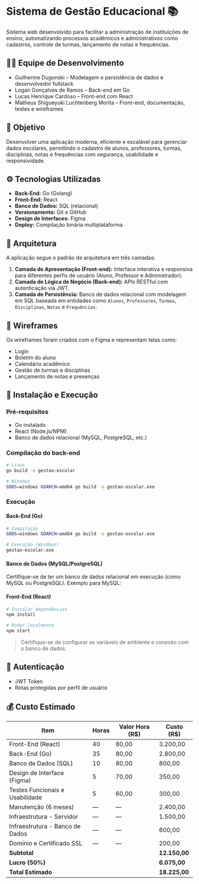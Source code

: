 # Sistema de Gestão Educacional 📚

Sistema web desenvolvido para facilitar a administração de instituições de ensino, automatizando processos acadêmicos e administrativos como cadastros, controle de turmas, lançamento de notas e frequências.

## 🧑‍💻 Equipe de Desenvolvimento

- Guilherme Dugonski – Modelagem e persistência de dados e desenvolvedor fullstack
- Logan Gonçalves de Ramos – Back-end em Go
- Lucas Henrique Cardoso – Front-end com React
- Matheus Shigueyuki Luchtenberg Morita – Front-end, documentação, testes e wireframes

## 📌 Objetivo

Desenvolver uma aplicação moderna, eficiente e escalável para gerenciar dados escolares, permitindo o cadastro de alunos, professores, turmas, disciplinas, notas e frequências com segurança, usabilidade e responsividade.

## ⚙️ Tecnologias Utilizadas

- **Back-End:** Go (Golang)
- **Front-End:** React
- **Banco de Dados:** SQL (relacional)
- **Versionamento:** Git e GitHub
- **Design de Interfaces:** Figma
- **Deploy:** Compilação binária multiplataforma

## 🧱 Arquitetura

A aplicação segue o padrão de arquitetura em três camadas:

1. **Camada de Apresentação (Front-end):** Interface interativa e responsiva para diferentes perfis de usuário (Aluno, Professor e Administrador).
2. **Camada de Lógica de Negócio (Back-end):** APIs RESTful com autenticação via JWT.
3. **Camada de Persistência:** Banco de dados relacional com modelagem em SQL baseada em entidades como `Alunos`, `Professores`, `Turmas`, `Disciplinas`, `Notas` e `Frequências`.

## 📐 Wireframes

Os wireframes foram criados com o Figma e representam telas como:

- Login
- Boletim do aluno
- Calendário acadêmico
- Gestão de turmas e disciplinas
- Lançamento de notas e presenças

## 🚀 Instalação e Execução

### Pré-requisitos

- Go instalado
- React (Node.js/NPM)
- Banco de dados relacional (MySQL, PostgreSQL, etc.)

### Compilação do back-end

```bash
# Linux
go build -o gestao-escolar

# Windows
GOOS=windows GOARCH=amd64 go build -o gestao-escolar.exe
```

### Execução

#### Back-End (Go)

```bash
# Compilação
GOOS=windows GOARCH=amd64 go build -o gestao-escolar.exe

# Execução (Windows)
gestao-escolar.exe
```

#### Banco de Dados (MySQL/PostgreSQL)

Certifique-se de ter um banco de dados relacional em execução (como MySQL ou PostgreSQL). Exemplo para MySQL:

#### Front-End (React)

```bash
# Instalar dependências
npm install

# Rodar localmente
npm start
```

> Certifique-se de configurar as variáveis de ambiente e conexão com o banco de dados.

## 🔐 Autenticação

- JWT Token
- Rotas protegidas por perfil de usuário

## 💰 Custo Estimado

| Item                                | Horas | Valor Hora (R$) | Custo (R$) |
|-------------------------------------|--------|------------------|------------|
| Front-End (React)                   | 40     | 80,00            | 3.200,00   |
| Back-End (Go)                       | 35     | 80,00            | 2.800,00   |
| Banco de Dados (SQL)               | 10     | 80,00            | 800,00     |
| Design de Interface (Figma)        | 5      | 70,00            | 350,00     |
| Testes Funcionais e Usabilidade     | 5      | 60,00            | 300,00     |
| Manutenção (6 meses)               | —      | —                | 2.400,00   |
| Infraestrutura - Servidor          | —      | —                | 1.500,00   |
| Infraestrutura - Banco de Dados    | —      | —                | 600,00     |
| Domínio e Certificado SSL          | —      | —                | 200,00     |
| **Subtotal**                        |        |                 | **12.150,00** |
| **Lucro (50%)**                     |        |                  | **6.075,00** |
| **Total Estimado**                 |        |                  | **18.225,00** |
